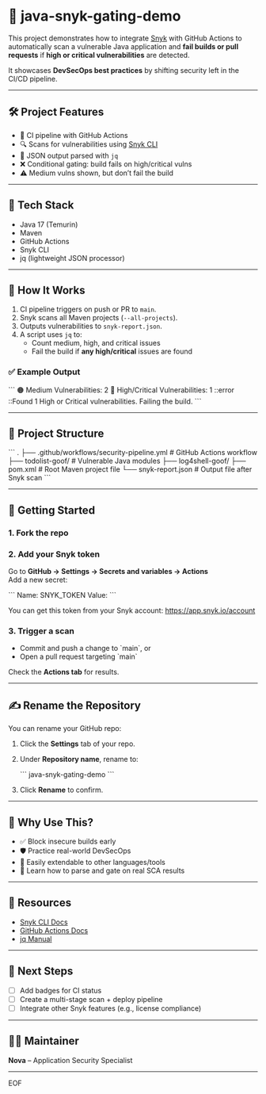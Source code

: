 
# 📌 java-snyk-gating-demo

This project demonstrates how to integrate [Snyk](https://snyk.io/) with GitHub Actions to automatically scan a vulnerable Java application and **fail builds or pull requests** if **high or critical vulnerabilities** are detected.

It showcases **DevSecOps best practices** by shifting security left in the CI/CD pipeline.

---

## 🛠️ Project Features

- 🔧 CI pipeline with GitHub Actions
- 🔍 Scans for vulnerabilities using [Snyk CLI](https://docs.snyk.io/snyk-cli)
- 📄 JSON output parsed with `jq`
- ❌ Conditional gating: build fails on high/critical vulns
- ⚠️ Medium vulns shown, but don’t fail the build

---

## 🧰 Tech Stack

- Java 17 (Temurin)
- Maven
- GitHub Actions
- Snyk CLI
- jq (lightweight JSON processor)

---

## 🚦 How It Works

1. CI pipeline triggers on push or PR to `main`.
2. Snyk scans all Maven projects (`--all-projects`).
3. Outputs vulnerabilities to `snyk-report.json`.
4. A script uses `jq` to:
   - Count medium, high, and critical issues
   - Fail the build if **any high/critical** issues are found

### ✅ Example Output

\`\`\`
🟠 Medium Vulnerabilities: 2
🔴 High/Critical Vulnerabilities: 1
::error ::Found 1 High or Critical vulnerabilities. Failing the build.
\`\`\`

---

## 📁 Project Structure

\`\`\`
.
├── .github/workflows/security-pipeline.yml   # GitHub Actions workflow
├── todolist-goof/                            # Vulnerable Java modules
├── log4shell-goof/
├── pom.xml                                   # Root Maven project file
└── snyk-report.json                          # Output file after Snyk scan
\`\`\`

---

## 🚀 Getting Started

### 1. Fork the repo

### 2. Add your Snyk token

Go to **GitHub → Settings → Secrets and variables → Actions**  
Add a new secret:

\`\`\`
Name: SNYK_TOKEN
Value: <your-snyk-token>
\`\`\`

You can get this token from your Snyk account: https://app.snyk.io/account

### 3. Trigger a scan

- Commit and push a change to \`main\`, or
- Open a pull request targeting \`main\`

Check the **Actions tab** for results.

---

## ✍️ Rename the Repository

You can rename your GitHub repo:

1. Click the **Settings** tab of your repo.
2. Under **Repository name**, rename to:

   \`\`\`
   java-snyk-gating-demo
   \`\`\`

3. Click **Rename** to confirm.

---

## 💬 Why Use This?

- ✅ Block insecure builds early
- 🛡️ Practice real-world DevSecOps
- 🔁 Easily extendable to other languages/tools
- 🧠 Learn how to parse and gate on real SCA results

---

## 📎 Resources

- [Snyk CLI Docs](https://docs.snyk.io/snyk-cli)
- [GitHub Actions Docs](https://docs.github.com/en/actions)
- [jq Manual](https://stedolan.github.io/jq/manual/)

---

## 📌 Next Steps

- [ ] Add badges for CI status
- [ ] Create a multi-stage scan + deploy pipeline
- [ ] Integrate other Snyk features (e.g., license compliance)

---

## 🧑‍💻 Maintainer

**Nova** – Application Security Specialist

---
EOF
